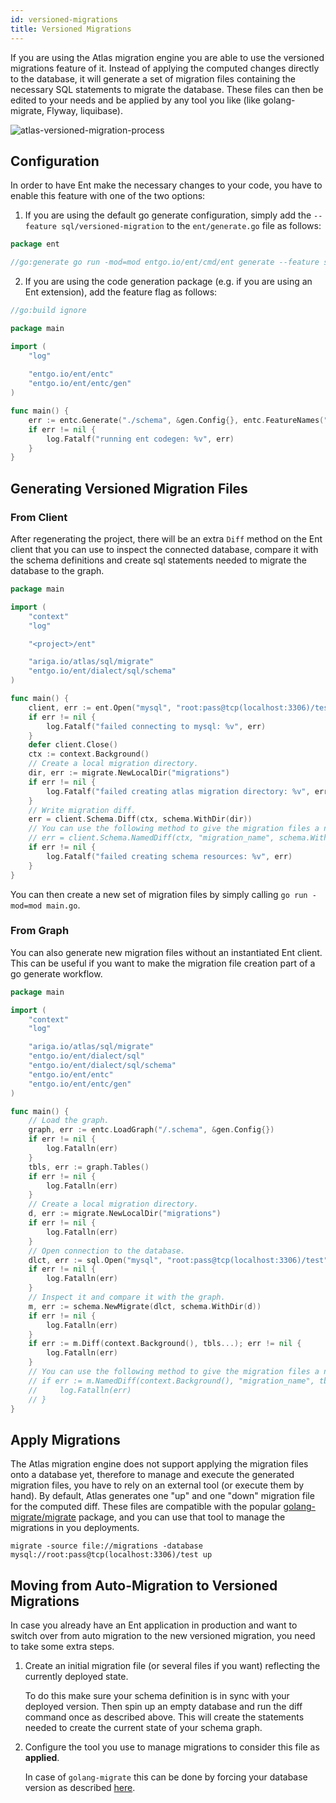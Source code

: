 ```yaml
---
id: versioned-migrations
title: Versioned Migrations
---
```


If you are using the Atlas migration engine you are able to use the versioned migrations feature of it. Instead of
applying the computed changes directly to the database, it will generate a set of migration files containing the
necessary SQL statements to migrate the database. These files can then be edited to your needs and be applied by any
tool you like (like golang-migrate, Flyway, liquibase). 

![atlas-versioned-migration-process](https://entgo.io/images/assets/migrate-atlas-versioned.png)

## Configuration

In order to have Ent make the necessary changes to your code, you have to enable this feature with one of the two
options:

1. If you are using the default go generate configuration, simply add the `--feature sql/versioned-migration` to
   the `ent/generate.go` file as follows:

```go
package ent

//go:generate go run -mod=mod entgo.io/ent/cmd/ent generate --feature sql/versioned-migration ./schema
```

2. If you are using the code generation package (e.g. if you are using an Ent extension), add the feature flag as
   follows:

```go
//go:build ignore

package main

import (
	"log"
	
	"entgo.io/ent/entc"
	"entgo.io/ent/entc/gen"
)

func main() {
	err := entc.Generate("./schema", &gen.Config{}, entc.FeatureNames("sql/versioned-migration"))
	if err != nil {
		log.Fatalf("running ent codegen: %v", err)
	}
}
```

## Generating Versioned Migration Files

### From Client 

After regenerating the project, there will be an extra `Diff` method on the Ent client that you can use to inspect the
connected database, compare it with the schema definitions and create sql statements needed to migrate the database to
the graph.

```go
package main

import (
    "context"
    "log"

    "<project>/ent"

    "ariga.io/atlas/sql/migrate"
    "entgo.io/ent/dialect/sql/schema"
)

func main() {
	client, err := ent.Open("mysql", "root:pass@tcp(localhost:3306)/test")
	if err != nil {
		log.Fatalf("failed connecting to mysql: %v", err)
	}
	defer client.Close()
	ctx := context.Background()
	// Create a local migration directory.
	dir, err := migrate.NewLocalDir("migrations")
	if err != nil {
		log.Fatalf("failed creating atlas migration directory: %v", err)
	}
	// Write migration diff.
	err = client.Schema.Diff(ctx, schema.WithDir(dir))
	// You can use the following method to give the migration files a name.
	// err = client.Schema.NamedDiff(ctx, "migration_name", schema.WithDir(dir))
	if err != nil {
		log.Fatalf("failed creating schema resources: %v", err)
	}
}
```

You can then create a new set of migration files by simply calling `go run -mod=mod main.go`.

### From Graph

You can also generate new migration files without an instantiated Ent client. This can be useful if you want to make the
migration file creation part of a go generate workflow.

```go
package main

import (
    "context"
    "log"

    "ariga.io/atlas/sql/migrate"
    "entgo.io/ent/dialect/sql"
    "entgo.io/ent/dialect/sql/schema"
    "entgo.io/ent/entc"
    "entgo.io/ent/entc/gen"
)

func main() {
    // Load the graph.
    graph, err := entc.LoadGraph("/.schema", &gen.Config{})
    if err != nil {
        log.Fatalln(err)
    }
    tbls, err := graph.Tables()
    if err != nil {
        log.Fatalln(err)
    }
    // Create a local migration directory.
    d, err := migrate.NewLocalDir("migrations")
    if err != nil {
        log.Fatalln(err)
    }
    // Open connection to the database.
    dlct, err := sql.Open("mysql", "root:pass@tcp(localhost:3306)/test")
    if err != nil {
        log.Fatalln(err)
    }
    // Inspect it and compare it with the graph.
    m, err := schema.NewMigrate(dlct, schema.WithDir(d))
    if err != nil {
        log.Fatalln(err)
    }
    if err := m.Diff(context.Background(), tbls...); err != nil {
        log.Fatalln(err)
    }
	// You can use the following method to give the migration files a name.
    // if err := m.NamedDiff(context.Background(), "migration_name", tbls...); err != nil {
    //     log.Fatalln(err)
    // }
}
```

## Apply Migrations

The Atlas migration engine does not support applying the migration files onto a database yet, therefore to manage and
execute the generated migration files, you have to rely on an external tool (or execute them by hand). By default, Atlas
generates one "up" and one "down" migration file for the computed diff. These files are compatible with the popular
[golang-migrate/migrate](https://github.com/golang-migrate/migrate) package, and you can use that tool to manage the
migrations in you deployments.

```shell
migrate -source file://migrations -database mysql://root:pass@tcp(localhost:3306)/test up
```

## Moving from Auto-Migration to Versioned Migrations

In case you already have an Ent application in production and want to switch over from auto migration to the new
versioned migration, you need to take some extra steps. 

1. Create an initial migration file (or several files if you want) reflecting the currently deployed state.

   To do this make sure your schema definition is in sync with your deployed version. Then spin up an empty database and
   run the diff command once as described above. This will create the statements needed to create the current state of
   your schema graph.

2. Configure the tool you use to manage migrations to consider this file as **applied**. 

   In case of `golang-migrate` this can be done by forcing your database version as
   described [here](https://github.com/golang-migrate/migrate/blob/master/GETTING_STARTED.md#forcing-your-database-version).

